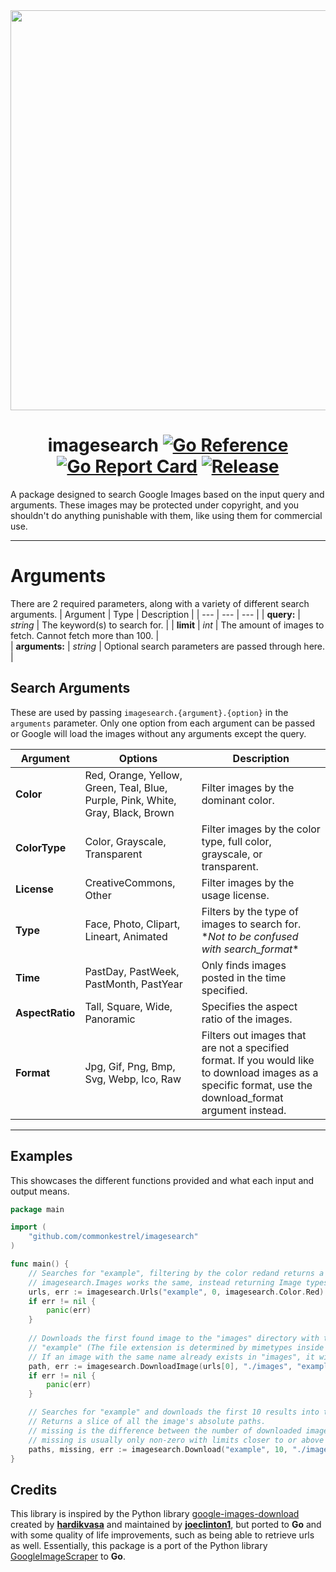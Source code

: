 <div align="center"><img src="https://raw.githubusercontent.com/commonkestrel/imagesearch/master/misc/logo.png" width=640p>

# imagesearch [![Go Reference](https://pkg.go.dev/badge/github.com/commonkestrel/imagesearch.svg)](https://pkg.go.dev/github.com/commonkestrel/imagesearch) [![Go Report Card](https://goreportcard.com/badge/github.com/commonkestrel/imagesearch)](https://goreportcard.com/report/github.com/commonkestrel/imagesearch) [![Release](https://img.shields.io/github/release/commonkestrel/imagesearch.svg?style=flat-square)](https://github.com/commonkestrel/imagesearch/releases)</div>
A package designed to search Google Images based on the input query and arguments. These images may be protected under copyright, and you shouldn't do anything punishable with them, like using them for commercial use. 

---
# Arguments

There are 2 required parameters, along with a variety of different search arguments.
| Argument | Type | Description |
| --- | --- | --- |
| **query:** | *string* | The keyword(s) to search for. |
| **limit** | *int* | The amount of images to fetch. Cannot fetch more than 100. |  
| **arguments:** | *string* | Optional search parameters are passed through here. |

## Search Arguments

These are used by passing ```imagesearch.{argument}.{option}``` in the ```arguments``` parameter. Only one option from each argument can be passed or Google will load the images without any arguments except the query.

| Argument | Options | Description |
| --- | --- | --- |
| **Color** | Red, Orange, Yellow, Green, Teal, Blue, Purple, Pink, White, Gray, Black, Brown | Filter images by the dominant color. |
| **ColorType** | Color, Grayscale, Transparent | Filter images by the color type, full color, grayscale, or transparent. |
| **License** | CreativeCommons, Other | Filter images by the usage license. |
| **Type** | Face, Photo, Clipart, Lineart, Animated | Filters by the type of images to search for. \**Not to be confused with search_format*\* |
| **Time** | PastDay, PastWeek, PastMonth, PastYear | Only finds images posted in the time specified. |
**AspectRatio** | Tall, Square, Wide, Panoramic | Specifies the aspect ratio of the images. |
**Format** | Jpg, Gif, Png, Bmp, Svg, Webp, Ico, Raw | Filters out images that are not a specified format. If you would like to download images as a specific format, use the download_format argument instead. |

---

## Examples
This showcases the different functions provided and what each input and output means.
```go
package main

import (
    "github.com/commonkestrel/imagesearch"
)

func main() {
    // Searches for "example", filtering by the color redand returns a slice of all the resulting urls.
    // imagesearch.Images works the same, instead returning Image types instead of string
    urls, err := imagesearch.Urls("example", 0, imagesearch.Color.Red) 
    if err != nil {
        panic(err)
    }
    
    // Downloads the first found image to the "images" directory with the file name
    // "example" (The file extension is determined by mimetypes inside the function)
    // If an image with the same name already exists in "images", it will be overwritten.
    path, err := imagesearch.DownloadImage(urls[0], "./images", "example") 
    if err != nil {
        panic(err)
    }

    // Searches for "example" and downloads the first 10 results into the "images" directory.
    // Returns a slice of all the image's absolute paths.
    // missing is the difference between the number of downloaded images and the limit.
    // missing is usually only non-zero with limits closer to or above 100
    paths, missing, err := imagesearch.Download("example", 10, "./images")
}
```

## Credits
This library is inspired by the Python library [google-images-download](https://www.github.com/joeclinton1/google-images-download) created by **[hardikvasa](https://www.github.com/hardikvasa)** and maintained by **[joeclinton1](https://www.github.com/joeclinton1)**, but ported to **Go** and with some quality of life improvements, such as being able to retrieve urls as well. Essentially, this package is a port of the Python library [GoogleImageScraper](https://www.github.com/commonkestrel/GoogleImageScraper) to **Go**.
